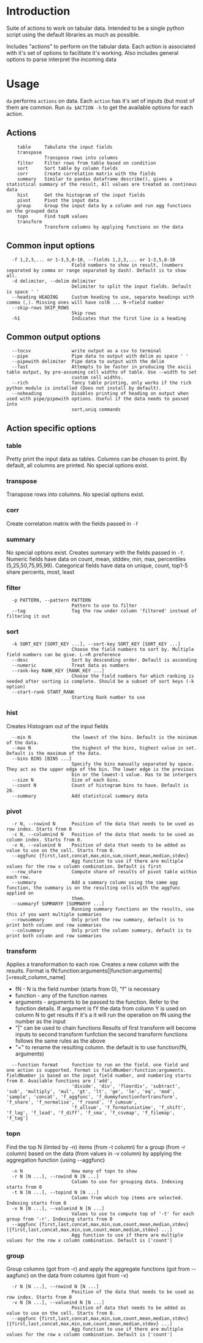 # Introduction
Suite of actions to work on tabular data. Intended to be a single python script using the default libraries as much as possible.

Includes "actions" to perform on the tabular data. Each action is associated with it's set of options to facilitate it's working. Also includes general options to parse interpret the incoming data

# Usage
`da` performs `actions` on data. Each `action` has it's set of inputs (but most of them are common. Run `da $ACTION -h` to get the available options for each action.

## Actions
```
    table     Tabulate the input fields
    transpose
              Transpose rows into columns
    filter    Filter rows from table based on condition
    sort      Sort table by column fields
    corr      Create correlation matrix with the fields
    summary   Similar to pandas dataframe describe(), gives a statistical summary of the result, All values are treated as continous data
    hist      Get the histogram of the input fields
    pivot     Pivot the input data
    group     Group the input data by a column and run agg functions on the grouped data
    topn      Find topN values
    transform
              Transform columns by applying functions on the data
```

## Common input options
```
  -f 1,2,3,... or 1-3,5,8-10, --fields 1,2,3,... or 1-3,5,8-10
                        Field numbers to show in result, (numbers separated by comma or range separated by dash). Default is to show all.
  -d delimiter, --delim delimiter
                        Delimiter to split the input fields. Default is space ' '
  --heading HEADING     Custom heading to use, separate headings with comma (,). Missing ones will have colN ... N->field number
  --skip-rows SKIP_ROWS
                        Skip rows
  -h1                   Indicates that the first line is a heading
```

## Common output options
```
  --tocsv               write output as a csv to terminal
  --pipe                Pipe data to output with delim as space ' '
  --pipewith delimiter  Pipe data to output with the delim
  --fast                Attempts to be faster in producing the ascii table output, by pre-assuming cell widths of table. Use --width to set
                        custom cell widths.
  --rich                fancy table printing, only works if the rich python module is installed (Does not install by default).
  --noheading           Disables printing of heading on output when used with pipe/pipewith options. Useful if the data needs to passed into
                        sort,uniq commands
```

## Action specific options

### table
Pretty print the input data as tables. Columns can be chosen to print. By default, all columns are printed.
No special options exist.

### transpose
Transpose rows into columns. No special options exist.

### corr
Create correlation matrix with the fields passed in `-f`

### summary
No special options exist. Creates summary with the fields passed in `-f`. Numeric fields have data on count, mean, stddev, min, max, percentiles (5,25,50,75,95,99). Categorical fields have data on unique, count, top1-5 share percents, most, least

### filter
```
  -p PATTERN, --pattern PATTERN
                        Pattern to use to filter
  --tag                 Tag the row under column 'filtered' instead of filtering it out
```

### sort
```
  -k SORT_KEY [SORT_KEY ...], --sort-key SORT_KEY [SORT_KEY ...]
                        Choose the field numbers to sort by. Multiple field numbers can be give. L->R preference
  --desc                Sort by descending order. Default is ascending
  --numeric             Treat data as numbers
  --rank-key RANK_KEY [RANK_KEY ...]
                        Choose the field numbers for which ranking is needed after sorting is complete. Should be a subset of sort keys (-k option)
  --start-rank START_RANK
                        Starting Rank number to use
```

### hist
Creates Histogram out of the input fields

```
  --min N               the lowest of the bins. Default is the minimum of the data.
  --max N               the highest of the bins, highest value in set. Default is the maximum of the data.
  --bins BINS [BINS ...]
                        Specify the bins manually separated by space. They act as the upper edge of the bin. The lower edge is the previous
                        bin or the lowest-1 value. Has to be intergers
  --size N              Size of each bins.
  --count N             Count of histogram bins to have. Default is 20.
  --summary             Add statistical summary data
```

### pivot
```
  -r N, --rowind N      Position of the data that needs to be used as row index. Starts from 0
  -c N, --columnind N   Position of the data that needs to be used as column index. Starts from 0.
  -v N, --valueind N    Position of data that needs to be added as value to use on the cell. Starts from 0.
  --aggfunc {first,last,concat,max,min,sum,count,mean,median,stdev}
                        Agg function to use if there are multiple values for the row x column combination. Default is first
  --row_share           Compute share of results of pivot table within each row.
  --summary             Add a summary column using the same agg function, the summary is on the resulting cells with the aggfunc applied on
                        them.
  --summaryf SUMMARYF [SUMMARYF ...]
                        Running summary functions on the results, use this if you want multiple summaries
  --rowsummary          Only print the row summary, default is to print both column and row summaries
  --colsummary          Only print the column summary, default is to print both column and row summaries
 ```
 
### transform
Applies a transformation to each row. Creates a new column with the results.
Format is fN:function:arguments[|function:arguments][=result_column_name]
 - fN - N is the field number (starts from 0), "f" is necessary
 - function - any of the function names
 - arguments - arguments to be passed to the function. Refer to the function details. 
   If argument is fY the data from column Y is used on column N to get results
   If it's a  it will run the operation on fN using the number as the input
 - "|" can be used to chain functions
   Results of first transform will become inputs to second transform funfction
   the second transform functions follows the same rules as the above
 - "=" to rename the resulting column. the default is to use function(fN, arguments)

```
  --function format     function to run on the field. one field and one action is supported. Format is fieldNumber:function:arguments. fieldNumber is based on the input field number, and numbering starts from 0. Available functions are ['add',
                        'divide', 'div', 'floordiv', 'subtract', 'sub', 'multiply', 'mul', 'gt', 'lt', 'ge', 'le', 'eq', 'mod', 'sample', 'concat', 'f_aggfunc', 'f_dummyfunctionfortransform', 'f_share', 'f_normalise', 'f_round', 'f_cumsum',
                        'f_allsum', 'f_formatunixtime', 'f_shift', 'f_lag', 'f_lead', 'f_diff', 'f_sma', 'f_csvmap', 'f_filemap', 'f_tag']
```

### topn
Find the top N (limted by -n) items (from -t column) for a group (from -r column) based on the data (from values in -v column) by applying the aggregation function (using --aggfunc)

```
  -n N                  How many of topn to show
  -r N [N ...], --rowind N [N ...]
                        Column to use for grouping data. Indexing starts from 0
  -t N [N ...], --topind N [N ...]
                        Column from which top items are selected. Indexing starts from 0
  -v N [N ...], --valueind N [N ...]
                        Values to use to compute top of '-t' for each group from '-r'. Indexing starts from 0
  --aggfunc {first,last,concat,max,min,sum,count,mean,median,stdev} [{first,last,concat,max,min,sum,count,mean,median,stdev} ...]
                        Agg function to use if there are multiple values for the row x column combination. Default is ['count']
 ```
 
### group
Group columns (got from -r) and apply the aggregate functions (got from --aagfunc) on the data from columns (got from -v)

```
  -r N [N ...], --rowind N [N ...]
                        Position of the data that needs to be used as row index. Starts from 0
  -v N [N ...], --valueind N [N ...]
                        Position of data that needs to be added as value to use on the cell. Starts from 0.
  --aggfunc {first,last,concat,max,min,sum,count,mean,median,stdev} [{first,last,concat,max,min,sum,count,mean,median,stdev} ...]
                        Agg function to use if there are multiple values for the row x column combination. Default is ['count']
 ```
 
